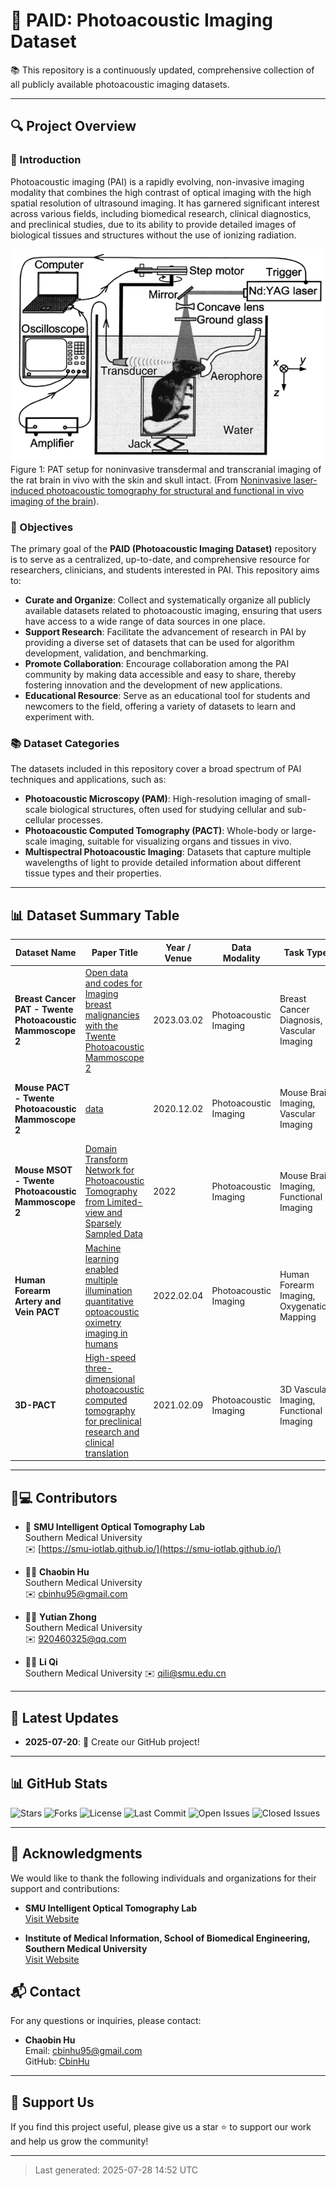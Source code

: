 # 📝 PAID: Photoacoustic Imaging Dataset

📚 This repository is a continuously updated, comprehensive collection of all publicly available photoacoustic imaging datasets.

---


## 🔍 Project Overview

### 🌟 Introduction

Photoacoustic imaging (PAI) is a rapidly evolving, non-invasive imaging modality that combines the high contrast of optical imaging with the high spatial resolution of ultrasound imaging. It has garnered significant interest across various fields, including biomedical research, clinical diagnostics, and preclinical studies, due to its ability to provide detailed images of biological tissues and structures without the use of ionizing radiation.

![Photoacoustic Imaging](images/PA.png) <br>
Figure 1: PAT setup for noninvasive transdermal and transcranial imaging of the rat brain in vivo with the skin and skull intact. (From [Noninvasive laser-induced photoacoustic tomography for structural and functional in vivo imaging of the brain](https://www.nature.com/articles/nbt839)).

### 🎯 Objectives

The primary goal of the **PAID (Photoacoustic Imaging Dataset)** repository is to serve as a centralized, up-to-date, and comprehensive resource for researchers, clinicians, and students interested in PAI. This repository aims to:

- **Curate and Organize**: Collect and systematically organize all publicly available datasets related to photoacoustic imaging, ensuring that users have access to a wide range of data sources in one place.
- **Support Research**: Facilitate the advancement of research in PAI by providing a diverse set of datasets that can be used for algorithm development, validation, and benchmarking.
- **Promote Collaboration**: Encourage collaboration among the PAI community by making data accessible and easy to share, thereby fostering innovation and the development of new applications.
- **Educational Resource**: Serve as an educational tool for students and newcomers to the field, offering a variety of datasets to learn and experiment with.

### 📚 Dataset Categories

The datasets included in this repository cover a broad spectrum of PAI techniques and applications, such as:

- **Photoacoustic Microscopy (PAM)**: High-resolution imaging of small-scale biological structures, often used for studying cellular and sub-cellular processes.
- **Photoacoustic Computed Tomography (PACT)**: Whole-body or large-scale imaging, suitable for visualizing organs and tissues in vivo.
- **Multispectral Photoacoustic Imaging**: Datasets that capture multiple wavelengths of light to provide detailed information about different tissue types and their properties.


---



## 📊 Dataset Summary Table

| Dataset Name | Paper Title | Year / Venue | Data Modality | Task Type | Size | Download Link |
|--------------|-------------|--------------|---------------|-----------|------|---------------|
| **Breast Cancer PAT - Twente Photoacoustic Mammoscope 2** | [Open data and codes for Imaging breast malignancies with the Twente Photoacoustic Mammoscope 2](https://figshare.com/articles/dataset/Open_data_and_codes_for_Imaging_breast_malignancies_with_the_Twente_Photoacoustic_Mammoscope_2/22109687) | 2023.03.02 | Photoacoustic Imaging | Breast Cancer Diagnosis, Vascular Imaging | 4 cases, each with 2 .mat files, 4-D single format | [Download](https://figshare.com/articles/dataset/Open_data_and_codes_for_Imaging_breast_malignancies_with_the_Twente_Photoacoustic_Mammoscope_2/22109687) |
| **Mouse PACT - Twente Photoacoustic Mammoscope 2** | [data](https://figshare.com/articles/dataset/data-mouse/9250634) | 2020.12.02 | Photoacoustic Imaging | Mouse Brain Imaging, Vascular Imaging | Phantom, Vascular Phantom, Mouse Data, Full and Sparse Reconstructions | [Download](https://figshare.com/articles/dataset/data-mouse/9250634) |
| **Mouse MSOT - Twente Photoacoustic Mammoscope 2** | [Domain Transform Network for Photoacoustic Tomography from Limited-view and Sparsely Sampled Data](http://www.radiomics.net.cn/post/132) | 2022 | Photoacoustic Imaging | Mouse Brain Imaging, Functional Imaging | 128x128 images, enhanced to 256x256 with denoising | [Download](http://www.radiomics.net.cn/post/132) |
| **Human Forearm Artery and Vein PACT** | [Machine learning enabled multiple illumination quantitative optoacoustic oximetry imaging in humans](https://zenodo.org/records/6466446) | 2022.02.04 | Photoacoustic Imaging | Human Forearm Imaging, Oxygenation Mapping | Raw optoacoustic signals, reconstructed images | [Download](https://zenodo.org/records/6466446) |
| **3D-PACT** | [High-speed three-dimensional photoacoustic computed tomography for preclinical research and clinical translation](https://figshare.com/articles/dataset/3D-PACT_Data_and_Codes/13114544) | 2021.02.09 | Photoacoustic Imaging | 3D Vascular Imaging, Functional Imaging | Supporting source data and codes | [Download](https://figshare.com/articles/dataset/3D-PACT_Data_and_Codes/13114544) |
---

## 👥💻 Contributors
- 🏫 **SMU Intelligent Optical Tomography Lab**  
  Southern Medical University  
  ✉️ [https://smu-iotlab.github.io/](https://smu-iotlab.github.io/) 

- 🧑‍🎓 **Chaobin Hu**  
  Southern Medical University  
  ✉️ cbinhu95@gmail.com

- 🧑‍🎓 **Yutian Zhong**  
  Southern Medical University  
  ✉️ 920460325@qq.com

- 👨‍🏫 **Li Qi**  
  Southern Medical University
  ✉️ qili@smu.edu.cn

---
## 📢 Latest Updates

- **2025-07-20**: 🎉 Create our GitHub project!

---

## 📊 GitHub Stats
![Stars](https://img.shields.io/github/stars/CbinHu/PAID-Photoacoustic-imaging-dataset?style=social)
![Forks](https://img.shields.io/github/forks/CbinHu/PAID-Photoacoustic-imaging-dataset?style=social)
![License](https://img.shields.io/github/license/CbinHu/PAID-Photoacoustic-imaging-dataset)
![Last Commit](https://img.shields.io/github/last-commit/CbinHu/PAID-Photoacoustic-imaging-dataset)
![Open Issues](https://img.shields.io/github/issues/CbinHu/PAID-Photoacoustic-imaging-dataset)
![Closed Issues](https://img.shields.io/github/issues-closed/CbinHu/PAID-Photoacoustic-imaging-dataset)

---

## 🙏 Acknowledgments

We would like to thank the following individuals and organizations for their support and contributions:

- **SMU Intelligent Optical Tomography Lab**  
  [Visit Website](https://smu-iotlab.github.io/)

- **Institute of Medical Information, School of Biomedical Engineering, Southern Medical University**  
  [Visit Website](https://portal.smu.edu.cn/swyxgcxy/info/1016/1115.htm)


## 📬 Contact
For any questions or inquiries, please contact:

- **Chaobin Hu**  
  Email: cbinhu95@gmail.com  
  GitHub: [CbinHu](https://github.com/CbinHu)

---

## 🌟 Support Us
If you find this project useful, please give us a star ⭐ to support our work and help us grow the community!

---

> Last generated: 2025-07-28 14:52 UTC